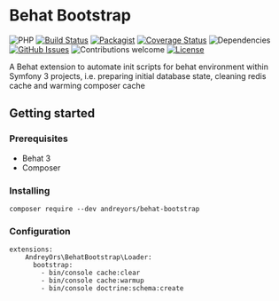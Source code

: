 # Behat Bootstrap

![PHP](https://img.shields.io/packagist/php-v/andreyors/behat-boostrap.svg)
[![Build Status](https://travis-ci.org/andreyors/behat-bootstrap.svg?branch=master)](https://travis-ci.org/andreyors/behat-bootstrap)
[![Packagist](https://img.shields.io/packagist/dm/andreyors/behat-bootstrap.svg)]()
[![Coverage Status](https://coveralls.io/repos/github/andreyors/behat-bootstrap/badge.svg?branch=master)](https://coveralls.io/github/andreyors/behat-bootstrap?branch=master)
![Dependencies](https://img.shields.io/badge/dependencies-up%20to%20date-brightgreen.svg)
[![GitHub Issues](https://img.shields.io/github/issues/andreyors/behat-bootstrap.svg)](https://github.com/andreyors/behat-bootstrap/issues)
![Contributions welcome](https://img.shields.io/badge/contributions-welcome-orange.svg)
[![License](https://img.shields.io/badge/license-MIT-blue.svg)](https://opensource.org/licenses/MIT)

A Behat extension to automate init scripts for behat environment within Symfony 3 projects, i.e. preparing initial database state, cleaning redis cache and warming composer cache

## Getting started

### Prerequisites
 - Behat 3
 - Composer

### Installing
`composer require --dev andreyors/behat-bootstrap`

### Configuration
```  
extensions:
    AndreyOrs\BehatBootstrap\Loader:
      bootstrap:
        - bin/console cache:clear
        - bin/console cache:warmup
        - bin/console doctrine:schema:create        
```

